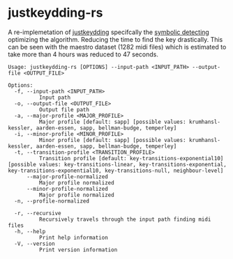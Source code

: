 # justkeydding-rs
A re-implemetation of [justkeydding](https://github.com/napulen/justkeydding) specifcally the [symbolic detecting](https://github.com/napulen/keytracker) optimizing the algorithm. Reducing the time to find the key drastically. This can be seen with the maestro dataset (1282 midi files) which is estimated to take more than 4 hours was reduced to 47 seconds.


```
Usage: justkeydding-rs [OPTIONS] --input-path <INPUT_PATH> --output-file <OUTPUT_FILE>

Options:
  -f, --input-path <INPUT_PATH>
          Input path
  -o, --output-file <OUTPUT_FILE>
          Output file path
  -a, --major-profile <MAJOR_PROFILE>
          Major profile [default: sapp] [possible values: krumhansl-kessler, aarden-essen, sapp, bellman-budge, temperley]
  -i, --minor-profile <MINOR_PROFILE>
          Minor profile [default: sapp] [possible values: krumhansl-kessler, aarden-essen, sapp, bellman-budge, temperley]
  -t, --transition-profile <TRANSITION_PROFILE>
          Transition profile [default: key-transitions-exponential10] [possible values: key-transitions-linear, key-transitions-exponential, key-transitions-exponential10, key-transitions-null, neighbour-level]      
      --major-profile-normalized
          Major profile normalized
      --minor-profile-normalized
          Major profile normalized
  -n, --profile-normalized

  -r, --recursive
          Recursively travels through the input path finding midi files
  -h, --help
          Print help information
  -V, --version
          Print version information
```
